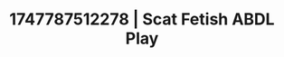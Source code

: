 ---
categories:
- Gymnastics
- Threesome action
- Bedroom eyes
- Voyeur fantasy
- Mid-century kink
image: /assets/images/1747787512278.jpg
layout: post
seo:
  description: Featured content with exclusive Scat Fetish, ABDL Play. HD images available.
  keywords: Scat Fetish, ABDL Play
  og_image: /assets/images/1747787512278.jpg
  schema_type: VisualArtwork
tags:
- ABDL Play
- '#1747787512278'
- Scat Fetish
title: 1747787512278 | Scat Fetish ABDL Play
---